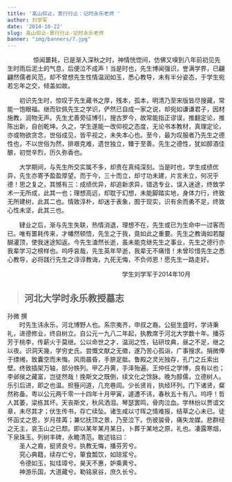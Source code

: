 ```yaml
---
title: '高山仰止，景行行止：记时永乐老师 '
author: 刘学军
date: '2014-10-22'
slug: 高山仰止-景行行止-记时永乐老师
banner: "img/banners/7.jpg"
---
```

　　
&emsp;&emsp;惊闻噩耗，已是渐入深秋之时，神情恍惚间，仿佛又嗅到八年前初见先生时雨后泥土的气息，后便泣不成声！当是时也，先生博闻强识，誉满学界，已翩翩然儒者风范，却不曾想先生性情温润如玉，悉心教导，未有半分姿态，于学生宛若忘年之交，倾盖如故。  

　　初识先生时，惊叹于先生藏书之厚，残本，孤本，明清乃至宋版皆尽搜藏，常能一饱眼福。继而钦佩先生之学识，俨然已自成一家之说，却宛如谦谦君子，因材施教，润物无声。先生尤善旁征博引，搜古罗今，故常能指正谬误，推翻定论，推陈出新，自创乾坤。久之，学生遂能一改仰视之态度，无论书本教材，真理定论，亦或物欲贪念，世俗成见，皆平视之，未失本心也。至今，最为叹服者乃先生之德性也，不以世俗为然，排艰克难，遗世独立，臻于至善。先生之德性，犹如醇酒佳酿，初觉辛烈，历久弥香也。  

　　大学期间，与先生所交实属不多，却贵在真纯深刻。当是时也，学生成绩优异，先生亦寄予盈盈厚望。而于今，三十而立，却寸功未建，片言未立，何况乎德！思之复之，其憾有三：成绩优异，却追新求异，错选专业，误入迷途，终致学术一无所成，此其一也；理想高远，却耽于幻想，未能脚踏实地，身体力行，终致无所建树，此其二也。情致淳朴，却迷于表象，囿于现实，识有余而勇不足，终致心性未坚，此其三也。  

　　肄业之后，渐与先生失联，热情消退，理想不在，先生或已为生命中一过客而已。唯有噩耗传来，才幡然顿悟，先生之于我，竟如此之重要。先生之教诲如若醍醐灌顶，使我迷途知返。今先生溘然长逝，虽未能克继先生之事业，先生之德行亦我辈学习之榜样也。呜呼哀哉，先生英年早逝，我辈无不痛惜！未曾珍惜先生之悉心教导，必将践行先生之谆谆教诲，九死无悔，不负师恩！愿先生一路走好。 

　　　　　　　　　　　　　　　　　　　学生刘学军于2014年10月

>## 河北大学时永乐教授墓志  
孙微 撰  
　　时先生讳永乐，河北博野人也。系宗夷齐，申叔之裔。公挺生盛时，学诗秉礼，进德修业，终自树立。自公元一九八二年起，执教席于河北大学数十年。播芬芳于桃李，传薪火于莫继。公以命世之才，温润之性，钻研坟典，昼之不足，继之以夜。识洞天幾，学穷史氏。尝慨文献之无徵，遂乃苦心孤诣，广事搜求。捐微俸于缥缃，致囊空而未悔。风雨晨昏，手胼足胝。鲁殿之灵光独存，孔门之丘索出壁。终致插架万轴，部分帙列。甲乙丹黄，手泽殆遍。王仲任之学博，良有以也；李邺侯之藏富，岂徒然哉！挽斯文之既倒，续文化之馀脉。晚为醇儒，立德树人。乐引后进，即之也温。担簦问道，几充巷闾。少长贤肖，执经环列。门下诸贤，粲然称备。粤以公元两千零一十四年十月甲寅，遽遭不讳，春秋五十有八。呜呼！哲人其萎，梁栋其坏。天丧斯文，秋风洒泪。琴瑟罢鸣，骨肉泣血。学林纷以贾谊文章，未尽其才；伏生传书，存亡续坠。诸生咸以寸晖之情难报，结草之心未已。徒怀函丈之思，岁月荏苒；兼忆抚顶之景，乃至泣下。伤彼骏骨，痛失龙媒。悲群经之无主，哀玉山之已颓。即以某年某月某日，卜葬于某地之原，礼也。凄露寒烟，下泉珠玉。列树丰碑，永瞻清范。敢述铭曰：  
　　圣人之裔，挺贤良兮。执教无悔，播芬芳兮。  
　　究心典籍，续存亡兮。箪食瓢饮，如琼浆兮。  
　　令德如玉，拟珪璋兮。昊天不惠，妒乘黄兮。  
　　神游乐国，大道藏兮。勒铭泉谷，庶久长兮。  
